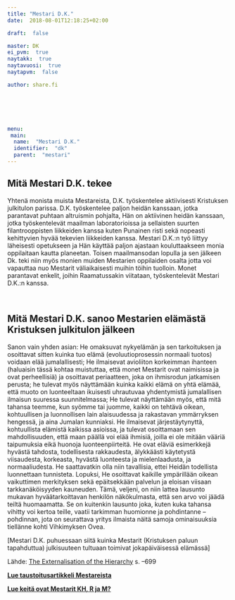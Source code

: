 ```yaml
---
title: "Mestari D.K."
date:  2018-08-01T12:18:25+02:00

draft:  false

master: DK
ei_pvm:  true
naytakk:  true
naytavuosi:  true
naytapvm:  false

author: share.fi





 
menu:
 main:
  name:  "Mestari D.K."
  identifier:  "dk"
  parent:  "mestari"
---
```


<h2>Mitä Mestari D.K. tekee</h2>
<p>Yhtenä monista muista Mestareista, D.K. työskentelee aktiivisesti Kristuksen julkitulon parissa. D.K. työskentelee paljon heidän kanssaan, jotka parantavat puhtaan altruismin pohjalta, Hän on aktiivinen heidän kanssaan, jotka työskentelevät maailman laboratorioissa ja sellaisten suurten filantrooppisten liikkeiden kanssa kuten Punainen risti sekä nopeasti kehittyvien hyvää tekevien liikkeiden kanssa. Mestari D.K.:n työ liittyy läheisesti opetukseen ja Hän käyttää paljon ajastaan kouluttaakseen monia oppilaitaan kautta planeetan. Toisen maailmansodan lopulla ja sen jälkeen Dk. teki niin myös monien muiden Mestarien oppilaiden osalta jotta voi vapauttaa nuo Mestarit väliaikaisesti muihin töihin tuolloin. Monet parantavat enkelit, joihin Raamatussakin viitataan, työskentelevät Mestari D.K.:n kanssa.</p>
<p>&nbsp;</p>
<h2>Mitä Mestari D.K. sanoo Mestarien elämästä Kristuksen julkitulon jälkeen</h2>
<p>Sanon vain yhden asian: He omaksuvat nykyelämän ja sen tarkoituksen ja osoittavat sitten kuinka tuo elämä (evoluutioprosessin normaali tuotos) voidaan elää jumalallisesti; He ilmaisevat avioliiton korkeimman ihanteen (haluaisin tässä kohtaa muistuttaa, että monet Mestarit ovat naimisissa ja ovat perheellisiä) ja osoittavat periaatteen, joka on ihmisrodun jatkamisen perusta; he tulevat myös näyttämään kuinka kaikki elämä on yhtä elämää, että muoto on luonteeltaan ikuisesti uhrautuvaa yhdentymistä jumalallisen ilmaisun suuressa suunnitelmassa; He tulevat näyttämään myös, että mitä tahansa teemme, kun syömme tai juomme, kaikki on tehtävä oikean, kohtuullisen ja luonnollisen lain alaisuudessa ja rakastavan ymmärryksen hengessä, ja aina Jumalan kunniaksi. He ilmaisevat järjestäytynyttä, kohtuullista elämistä kaikissa asioissa, ja tulevat osoittamaan sen mahdollisuuden, että maan päällä voi elää ihmisiä, joilla ei ole mitään vääriä taipumuksia eikä huonoja luonteenpiirteitä. He ovat eläviä esimerkkejä hyvästä tahdosta, todellisesta rakkaudesta, älykkäästi käytetystä viisaudesta, korkeasta, hyvästä luonteesta ja mielenlaadusta, ja normaaliudesta. He saattavatkin olla niin tavallisia, ettei Heidän todellista luonnettaan tunnisteta. Lopuksi, He osoittavat kaikille ympärillään oikean vaikuttimen merkityksen sekä epäitsekkään palvelun ja eloisan viisaan tarkkanäköisyyden kauneuden. Tämä, veljeni, on niin lattea lausunto mukavan hyväätarkoittavan henkilön näkökulmasta, että sen arvo voi jäädä teiltä huomaamatta. Se on kuitenkin lausunto joka, kuten kuka tahansa vihitty voi kertoa teille, vaatii tarkimman huomionne ja pohdintanne &#8211; pohdinnan, jota on seurattava yritys ilmaista näitä samoja ominaisuuksia tiellänne kohti Vihkimyksen Ovea.</p>
<p>[Mestari D.K. puhuessaan siitä kuinka Mestarit (Kristuksen paluun tapahduttua) julkisuuteen tultuaan toimivat jokapäiväisessä elämässä]</p>
<p>Lähde: <a href="http://www.lucistrust.org:8081/obooks/?q=node/629"  target="_blank" class="external" rel="nofollow">The Externalisation of the Hierarchy</a> s. –699</p>
<p><a title="Mestari, mikä on Mestari?" href="/mestari" target="_blank"><strong>Lue taustoitusartikkeli Mestareista</strong></a></p>
<p><strong><a title="Yksittäisiä Mestareita: Rakoczi, Morya ja Koot Hoomi (Kuthumi)" href="/lisatietoa/yksittaisia-mestareita-rakoczi-morya-ja-koot-hoomi-kuthumi" target="_blank">Lue keitä ovat Mestarit KH, R ja M?</a> </strong></p>

